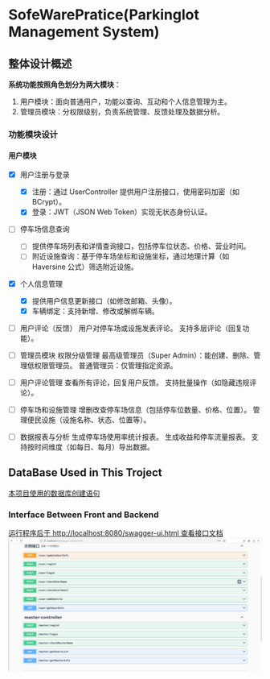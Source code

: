 # SofeWarePratice(Parkinglot Management System)

## 整体设计概述

**系统功能按照角色划分为两大模块**：

1. 用户模块：面向普通用户，功能以查询、互动和个人信息管理为主。
2. 管理员模块：分权限级别，负责系统管理、反馈处理及数据分析。

### 功能模块设计

#### 用户模块
- [x] 用户注册与登录

    - [x] 注册：通过 UserController 提供用户注册接口，使用密码加密（如 BCrypt）。
    - [x] 登录：JWT（JSON Web Token）实现无状态身份认证。
- [ ] 停车场信息查询
    - [ ] 提供停车场列表和详情查询接口，包括停车位状态、价格、营业时间。
    - [ ] 附近设施查询：基于停车场坐标和设施坐标，通过地理计算（如 Haversine 公式）筛选附近设施。
- [x] 个人信息管理
    - [x] 提供用户信息更新接口（如修改邮箱、头像）。
    - [x] 车辆绑定：支持新增、修改或解绑车辆。
- [ ] 用户评论（反馈）
  用户对停车场或设施发表评论。
  支持多层评论（回复功能）。
- [ ] 管理员模块
  权限分级管理
  最高级管理员（Super Admin）：能创建、删除、管理低权限管理员。
  普通管理员：仅管理指定资源。
- [ ] 用户评论管理
  查看所有评论，回复用户反馈。
  支持批量操作（如隐藏违规评论）。
- [ ] 停车场和设施管理
  增删改查停车场信息（包括停车位数量、价格、位置）。
  管理便民设施（设施名称、状态、位置等）。
- [ ] 数据报表与分析
  生成停车场使用率统计报表。
  生成收益和停车流量报表。
  支持按时间维度（如每日、每月）导出数据。
## DataBase Used in This Troject
[本项目使用的数据库创建语句](./DevelopmentDOC/SoftWareTeamWork.sql)
### Interface Between Front and Backend 

[运行程序后于 http://localhost:8080/swagger-ui.html 查看接口文档](http://localhost:8080/swagger-ui.html)
![](./DevelopmentDOC/images/Interface.png)